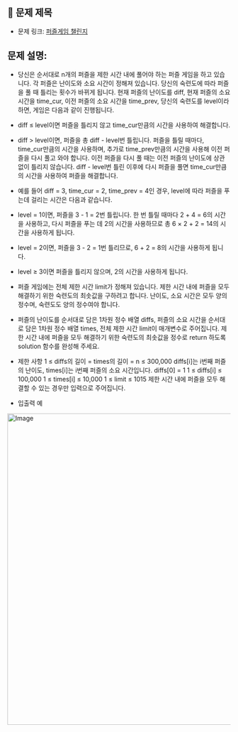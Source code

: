 ## 📌 문제 제목
- 문제 링크: [퍼즐게임 챌린지](https://school.programmers.co.kr/learn/courses/30/lessons/340212)

## **문제 설명:**
- 당신은 순서대로 n개의 퍼즐을 제한 시간 내에 풀어야 하는 퍼즐 게임을 하고 있습니다. 각 퍼즐은 난이도와 소요 시간이 정해져 있습니다. 당신의 숙련도에 따라 퍼즐을 풀 때 틀리는 횟수가 바뀌게 됩니다. 현재 퍼즐의 난이도를 diff, 현재 퍼즐의 소요 시간을 time_cur, 이전 퍼즐의 소요 시간을 time_prev, 당신의 숙련도를 level이라 하면, 게임은 다음과 같이 진행됩니다.

- diff ≤ level이면 퍼즐을 틀리지 않고 time_cur만큼의 시간을 사용하여 해결합니다.
- diff > level이면, 퍼즐을 총 diff - level번 틀립니다. 퍼즐을 틀릴 때마다, time_cur만큼의 시간을 사용하며, 추가로 time_prev만큼의 시간을 사용해 이전 퍼즐을 다시 풀고 와야 합니다. 이전 퍼즐을 다시 풀 때는 이전 퍼즐의 난이도에 상관없이 틀리지 않습니다. diff - level번 틀린 이후에 다시 퍼즐을 풀면 time_cur만큼의 시간을 사용하여 퍼즐을 해결합니다.
- 예를 들어 diff = 3, time_cur = 2, time_prev = 4인 경우, level에 따라 퍼즐을 푸는데 걸리는 시간은 다음과 같습니다.

- level = 1이면, 퍼즐을 3 - 1 = 2번 틀립니다. 한 번 틀릴 때마다 2 + 4 = 6의 시간을 사용하고, 다시 퍼즐을 푸는 데 2의 시간을 사용하므로 총 6 × 2 + 2 = 14의 시간을 사용하게 됩니다.
- level = 2이면, 퍼즐을 3 - 2 = 1번 틀리므로, 6 + 2 = 8의 시간을 사용하게 됩니다.
- level ≥ 3이면 퍼즐을 틀리지 않으며, 2의 시간을 사용하게 됩니다.
- 퍼즐 게임에는 전체 제한 시간 limit가 정해져 있습니다. 제한 시간 내에 퍼즐을 모두 해결하기 위한 숙련도의 최솟값을 구하려고 합니다. 난이도, 소요 시간은 모두 양의 정수며, 숙련도도 양의 정수여야 합니다.

- 퍼즐의 난이도를 순서대로 담은 1차원 정수 배열 diffs, 퍼즐의 소요 시간을 순서대로 담은 1차원 정수 배열 times, 전체 제한 시간 limit이 매개변수로 주어집니다. 제한 시간 내에 퍼즐을 모두 해결하기 위한 숙련도의 최솟값을 정수로 return 하도록 solution 함수를 완성해 주세요.

- 제한 사항
  1 ≤ diffs의 길이 = times의 길이 = n ≤ 300,000
  diffs[i]는 i번째 퍼즐의 난이도, times[i]는 i번째 퍼즐의 소요 시간입니다.
  diffs[0] = 1
  1 ≤ diffs[i] ≤ 100,000
  1 ≤ times[i] ≤ 10,000
  1 ≤ limit ≤ 1015
  제한 시간 내에 퍼즐을 모두 해결할 수 있는 경우만 입력으로 주어집니다.

- 입출력 예

<img width="701" alt="Image" src="https://github.com/user-attachments/assets/b0d237d9-ca17-458c-8963-87aa9adb8064" />

